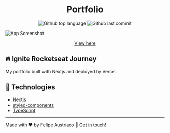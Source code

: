 <h1 align="center">Portfolio</h1>

<p align="center">
  <img alt="Github top language" src="https://img.shields.io/github/languages/top/w1redl4in/portfolio" />
  <img alt="Github last commit" src="https://img.shields.io/github/last-commit/w1redl4in/portfolio" />
</p>

![App Screenshot](https://cdn.discordapp.com/attachments/756656687942729731/828366414385381416/screenshot-rocks_1.png)

<p align="center">
  <a href="https://felipeaustriaco.dev" target="_blank">View here</a>
</p>

## :fire: Ignite Rocketseat Journey

My portfolio built with Nextjs and deployed by Vercel.

## :rocket: Technologies

- [Nextjs](https://nextjs.org/)
- [styled-components](https://styled-components.com/)
- [TypeScript](https://www.typescriptlang.org/)

---

Made with ♥ by Felipe Austríaco :wave: [Get in touch!](https://www.linkedin.com/in/felipe-austriaco-dev/)


